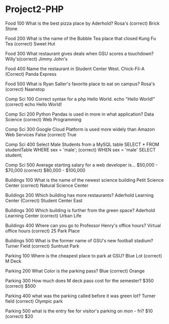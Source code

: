 # Project2-PHP

Food 100
What is the best pizza place by Aderhold?
Rosa's (correct)
Brick Stone

Food 200
What is the name of the Bubble Tea place that closed
Kung Fu Tea (correct)
Sweet Hut

Food 300
What restaurant gives deals when GSU scores a touchdown?
Willy's(correct)
Jimmy John's

Food 400
Name the restaurant in Student Center West.
Chick-Fil-A (Correct)
Panda Express

Food 500
What is Ryan Salter's favorite place to eat on campus?
Rosa's (correct)
Naanstop

Comp Sci 100
Correct syntax for a php Hello World.
echo "Hello World!" (correct)
echo Hello World!

Comp Sci 200
Python Pandas is used in more in what application?
Data Science (correct)
Web Programming

Comp Sci 300
Google Cloud Platform is used more widely than Amazon Web Services
False (correct)
True

Comp Sci 400
Select Male Students from a MySQL table
SELECT * FROM studentTable WHERE sex = 'male'; (correct)
WHEN sex = 'male' SELECT student;

Comp Sci 500
Average starting salary for a web developer is...
$50,000 - $70,000 (correct)
$80,000 - $100,000

Buildings 100
What is the name of the newest science building
Petit Science Center (correct)
Natural Science Center

Buildings 200
Which building has more restaurants?
Aderhold Learning Center (Correct)
Student Center East

Buildings 300
Which building is further from the green space?
Aderhold Learning Center (correct)
Urban Life

Buildings 400
Where can you go to Professor Henry's office hours?
Virtual office hours (correct)
25 Park Place

Buildings 500
What is the former name of GSU's new football stadium?
Turner Field (correct)
Suntrust Park

Parking 100
Where is the cheapest place to park at GSU?
Blue Lot (correct)
M Deck

Parking 200
What Color is the parking pass?
Blue  (correct)
Orange  

Parking 300
How much does M deck pass cost for the semester?
$350 (correct)
$500 

Parking 400
what was the parking called before it was green lot?
Turner field (correct)
Olympic park 

Parking 500
what is the entry fee for visitor's parking on mon - fri?
$10 (correct)
$20
